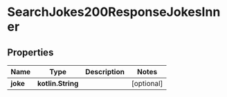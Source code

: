 
# SearchJokes200ResponseJokesInner

## Properties
| Name | Type | Description | Notes |
| ------------ | ------------- | ------------- | ------------- |
| **joke** | **kotlin.String** |  |  [optional] |




